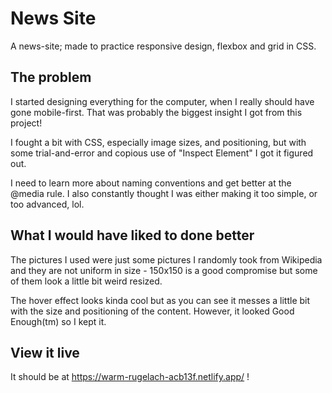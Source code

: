 # News Site

A news-site; made to practice responsive design, flexbox and grid in CSS.

## The problem

I started designing everything for the computer, when I really should have gone mobile-first. That was probably the biggest insight I got from this project!

I fought a bit with CSS, especially image sizes, and positioning, but with some trial-and-error and copious use of "Inspect Element" I got it figured out.

I need to learn more about naming conventions and get better at the @media rule. I also constantly thought I was either making it too simple, or too advanced, lol.

## What I would have liked to done better

The pictures I used were just some pictures I randomly took from Wikipedia and they are not uniform in size - 150x150 is a good compromise but some of them look a little bit weird resized.

The hover effect looks kinda cool but as you can see it messes a little bit with the size and positioning of the content. However, it looked Good Enough(tm) so I kept it.

## View it live

It should be at https://warm-rugelach-acb13f.netlify.app/ !
